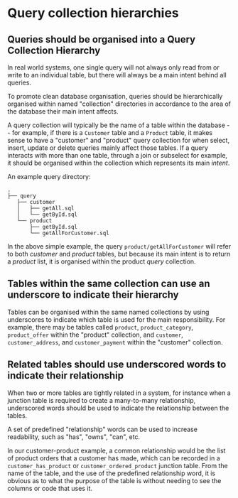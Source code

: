 # Query collection hierarchies

## Queries should be organised into a Query Collection Hierarchy

In real world systems, one single query will not always only read from or write to an individual table, but there will always be a main intent behind all queries.

To promote clean database organisation, queries should be hierarchically organised within named "collection" directories in accordance to the area of the database their main intent affects. 

A query collection will typically be the name of a table within the database -- for example, if there is a `Customer` table and a `Product` table, it makes sense to have a "customer" and "product" query collection for when select, insert, update or delete queries mainly affect those tables. If a query interacts with more than one table, through a join or subselect for example, it should be organised within the collection which represents its main _intent_.

An example query directory:

```
.
├── query
   ├── customer
   │   ├── getAll.sql
   │   └── getById.sql
   └── product
       ├── getById.sql
       └── getAllForCustomer.sql
```

In the above simple example, the query `product/getAllForCustomer` will refer to both _customer_ and _product_ tables, but because its main intent is to return a _product_ list, it is organised within the product _query_ collection.

## Tables within the same collection can use an underscore to indicate their hierarchy

Tables can be organised within the same named collections by using underscores to indicate which table is used for the main responsibility. For example, there may be tables called `product`, `product_category`, `product_offer` within the "product" collection, and `customer`, `customer_address`, and `customer_payment` within the "customer" collection.

## Related tables should use underscored words to indicate their relationship

When two or more tables are tightly related in a system, for instance when a junction table is required to create a many-to-many relationship, underscored words should be used to indicate the relationship between the tables.

A set of predefined "relationship" words can be used to increase readability, such as "has", "owns", "can", etc.

In our customer-product example, a common relationship would be the list of product orders that a customer has made, which can be recorded in a `customer_has_product` or `customer_ordered_product` junction table. From the name of the table, and the use of the predefined relationship word, it is obvious as to what the purpose of the table is without needing to see the columns or code that uses it.

